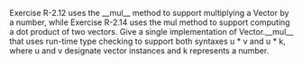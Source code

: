 Exercise R-2.12 uses the \_\_mul\_\_ method to support multiplying a
Vector by a number, while Exercise R-2.14 uses the mul method to support
computing a dot product of two vectors. Give a single implementation of
Vector.\_\_mul\_\_ that uses run-time type checking to support both
syntaxes u * v and u * k, where u and v designate vector instances and
k represents a number.